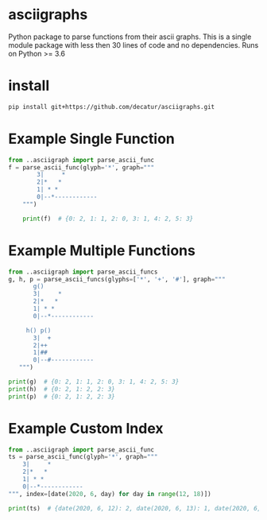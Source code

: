 # asciigraphs
Python package to parse functions from their ascii graphs. 
This is a single module package with less then 30 lines of code and no dependencies.
Runs on Python >= 3.6

# install

```bash
pip install git+https://github.com/decatur/asciigraphs.git
```

# Example Single Function

```python
from ..asciigraph import parse_ascii_func
f = parse_ascii_func(glyph='*', graph="""
        3|     *
        2|*   *
        1| * *
        0|--*------------
    """)

    print(f)  # {0: 2, 1: 1, 2: 0, 3: 1, 4: 2, 5: 3}
 ```
 
 # Example Multiple Functions
```python
from ..asciigraph import parse_ascii_funcs
g, h, p = parse_ascii_funcs(glyphs=['*', '+', '#'], graph="""
       g()
       3|     *
       2|*   *
       1| * *
       0|--*------------

     h() p()
       3|  +
       2|++ 
       1|##
       0|--#------------
   """)

print(g)  # {0: 2, 1: 1, 2: 0, 3: 1, 4: 2, 5: 3}
print(h)  # {0: 2, 1: 2, 2: 3}
print(p)  # {0: 2, 1: 2, 2: 3}
 ```
 
 # Example Custom Index

```python
from ..asciigraph import parse_ascii_func
ts = parse_ascii_func(glyph='*', graph="""
    3|     *
    2|*   *
    1| * *
    0|--*------------
""", index=[date(2020, 6, day) for day in range(12, 18)])

print(ts)  # {date(2020, 6, 12): 2, date(2020, 6, 13): 1, date(2020, 6, 14): 0, date(2020, 6, 15): 1, date(2020, 6, 16): 2, date(2020, 6, 17): 3}
 ```
